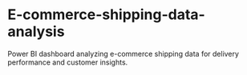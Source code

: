 # E-commerce-shipping-data-analysis
Power BI dashboard analyzing e-commerce shipping data for delivery performance and customer insights.
